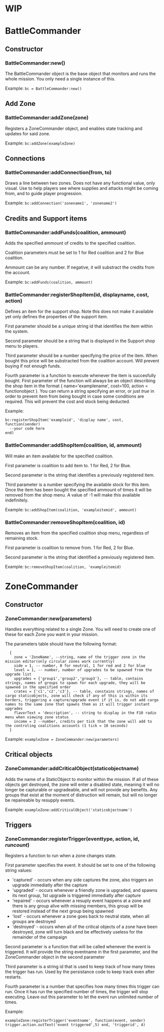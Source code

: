# WIP

# BattleCommander

## Constructor

### BattleCommander:new()

The BattleCommander object is the base object that monitors and runs the whole mission. You only need a single instance of this.

Example:
`bc = BattleCommander:new()`

## Add Zone

### BattleCommander:addZone(zone)
Registers a ZoneCommander object, and enables state tracking and updates for said zone.

Example:
`bc:addZone(exampleZone)`

## Connections

### BattleCommander:addConnection(from, to)

Draws a line between two zones. Does not have any functional value, only visual. Use to help players see where supplies and attacks might be coming from, and to guide player progression.

Example:
`bc:addConnection('zonename1', 'zonename2')`

## Credits and Support items

### BattleCommander:addFunds(coalition, ammount)

Adds the specified ammount of credits to the specified coalition. 

Coalition parameters must be set to 1 for Red coalition and 2 for Blue coalition.

Ammount can be any number. If negative, it will substract the credits from the account.

Example:
`bc:addFunds(coalition, ammount)`

### BattleCommander:registerShopItem(id, displayname, cost, action)

Defines an item for the support shop. Note this does not make it available yet only defines the properties of the support item.

First parameter should be a unique string id that identifies the item within the system.

Second parameter should be a string that is displayed in the Support shop menu to players.

Third parameter should be a number specifying the price of the item. When bought this price will be substracted from the coalition account. Will prevent buying if not enough funds.

Fourth parameter is a function to execute whenever the item is succesfully bought. First parameter of the function will always be an object describing the shop item in the format { name='examplename', cost=100, action = functionobject }. You can return a string specifying an error, or just *true* in order to prevent item from being bought in case some conditions are required. This will prevent the cost and stock being deducted.

Example:
```
bc:registerShopItem('exampleid', 'display name', cost, function(sender) 
  --your code here 
end)
```

### BattleCommander:addShopItem(coalition, id, ammount)

Will make an item available for the specified coalition.

First parameter is coalition to add item to. 1 for Red, 2 for Blue.

Second parameter is the string that identifies a previously registered item.

Third parameter is a number specifying the available stock for this item. Once the item has been bought the specified ammount of times it will be removed from the shop menu. A value of -1 will make this available indefinitely.

Example:
`bc:addShopItem(coalition, 'exampleitemid', ammount)`

### BattleCommander:removeShopItem(coalition, id)

Removes an item from the specified coalition shop menu, regardless of remaining stock.

First parameter is coalition to remove from. 1 for Red, 2 for Blue.

Second parameter is the string that identified a previously registered item.

Example:
`bc:removeShopItem(coalition, 'exampleitemid)`

# ZoneCommander

## Constructor

### ZoneCommander:new(parameters)

Handles everything related to a single Zone. You will need to create one of these for each Zone you want in your mission.

The parameters table should have the following format:

```
  {
    zone = 'ZoneName', --string, name of the trigger zone in the mission editor(only circular zones work currently)
    side = 1, -- number, 0 for neutral, 1 for red and 2 for blue
    level = 1, -- number, number of upgrades to be spawned from the upgrade list
    upgrades = {'group1','group2','group3'}, -- table, contains strings, names of groups to spawn for each upgrade, they will be spawned in the specified order
    crates = {'c1','c2','c3'}, -- table, constains strings, names of cargo staticobjects, zone will check if any of this is within its borders, triggering a capture/upgrade event if it is, do not add cargo names to the same zone that spawns them as it will trigger instant upgrades
    flavorText = 'description', -- string to display in the F10 radio menu when viewing zone status
    income = 2 --number, credits per tick that the zone will add to the controling coalitions accounts (1 tick = 10 seconds)
  }
```

Example:
`exampleZone = ZoneCommander:new(parameters)`

## Critical objects

### ZoneCommander:addCriticalObject(staticobjectname)

Adds the name of a StaticObject to monitor within the mission. If all of these objects get destroyed, the zone will enter a disabled state, meaning it will no longer be capturable or upgradeable, and will not provide any benefits. Any groups that exist at the moment of distruction will remain, but will no longer be repaireable by resupply events.

Example:
`exampleZone:addCriticalObject('staticobjectname')`

## Triggers

### ZoneCommander:registerTrigger(eventtype, action, id, *runcount*)

Registers a function to run when a zone changes state.

First parameter specifies the event. It should be set to one of the following string values:
- 'captured' - occurs when any side captures the zone, also triggers an upgrade immediatly after the capture
- 'upgraded' - occurs whenever a friendly zone is upgraded, and spawns its next group, 1st upgrade is triggered immediatly after capture
- 'repaired' - occurs whenever a resuply event happens at a zone and there is any group alive with missing members, this group will be restored instead of the next group being spawned
- 'lost' - occurs whenever a zone goes back to neutral state, when all groups are destroyed
- 'destroyed' - occurs when all of the critical objects of a zone have been destroyed, zone will turn black and be effectively useless for the remainder of the campaign

Second parameter is a function that will be called whenever the event is triggered. It will provide the string eventname in the first parameter, and the ZoneCommander object in the second parameter

Third parameter is a string id that is used to keep track of how many times the trigger has run. Used by the persistance code to keep track even after restarts.

Fourth parameter is a number that specifies how many times this trigger can run. Once it has run the specified number of times, the trigger will stop executing. Leave out this parameter to let the event run unlimited number of times.

Example:

`exampleZone:registerTrigger('eventname', function(event, sender) trigger.action.outText('event triggered',5) end, 'triggerid', 4)`
